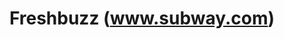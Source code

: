 ---
ee_id: '4115'
site: '1'
type: '2'
url: 2013-169-freshbuzz
title: Freshbuzz (www.subway.com)
year: '2014'
display_year: '2014'
medium: Single channel video
dims:
pitch: On take motion picture of myself web surfing around www.subway.com
ps:
live_url:
related: |-
  [4162] [2013-176-napkins] 2013 176 Napkins
  [4163] [2013-177-napkins] 2013 177 Napkins
  [4164] [2013-178-napkins] 2013 178 Napkins
  [4165] [2013-179-napkins] 2013 179 Napkins
youtube:
related_code:
imgs: freshbuzz-2013-169-install-Heart-01-database-SM.jpg
subheading:
download:
add_credit:
commission:
layout: things-i-made
---